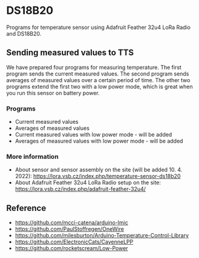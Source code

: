 # DS18B20

Programs for temperature sensor using Adafruit Feather 32u4 LoRa Radio and DS18B20.

## Sending measured values to TTS

We have prepared four programs for measuring temperature. The first program sends the current measured values. The second program sends averages of measured values over a certain period of time. The other two programs extend the first two with a low power mode, which is great when you run this sensor on battery power.

### Programs
- Current measured values
- Averages of measured values
- Current measured values with low power mode - will be added
- Averages of measured values with low power mode - will be added

### More information
- About sensor and sensor assembly on the site (will be added 10. 4. 2022): https://lora.vsb.cz/index.php/temperature-sensor-ds18b20
- About Adafruit Feather 32u4 LoRa Radio setup on the site: https://lora.vsb.cz/index.php/adafruit-feather-32u4/

## Reference
- https://github.com/mcci-catena/arduino-lmic
- https://github.com/PaulStoffregen/OneWire
- https://github.com/milesburton/Arduino-Temperature-Control-Library
- https://github.com/ElectronicCats/CayenneLPP
- https://github.com/rocketscream/Low-Power
